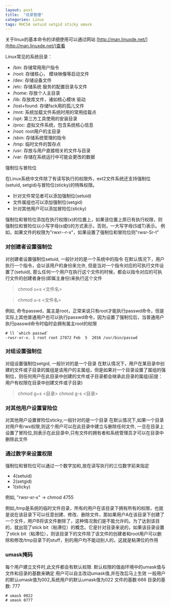 ```yaml
---
layout: post
title:  "目录管理"
categories: Linux
tags: RHCSA setuid setgid sticky umask
---
```


关于linux的基本命令的详细使用可以通过网站 [http://man.linuxde.net/](http://man.linuxde.net/)查看

Linux常见的系统目录：
*    /bin: 存储常用用户指令
*    /root: 存储核心， 模块映像等启动文件
*    /dev: 存储设备文件
*    /etc: 存储系统 服务的配置目录与文件
*    /home: 存放个人主目录
*    /lib: 存放库文件，诸如核心模块 驱动
*    /lost+found: 存储fsck用的孤儿文件
*    /mnt: 系统加载文件系统时用的常用挂载点
*    /opt: 第三方工具使用的安装目录
*    /proc: 虚拟文件系统，包含系统核心信息
*    /root: root用户的主目录
*    /sbin: 存储系统管理的指令
*    /tmp: 临时文件的暂存点
*    /usr: 存放与用户直接相关的文件与目录
*    /var: 存储在系统运行中可能会更改的数据

强制位与冒险位

在Linux系统中文件除了有读写执行的权限外，ext2文件系统还支持强制位(setuid, setgid)与冒险位(sticky)的特殊权限。

*    针对文件常见者可以添加强制位(setuid)
*    文件属组也可以添加强制位(setgid)
*    针对其他用户可以添加冒险位(sticky)

强制位和冒险位添加在执行权限(x)的位置上，如果该位置上原已有执行权限，则强制位和冒险位以小写字母(s或t)的方式表示，否则，一大写字母(S或T)表示。
例如，如果文件的权限为"rwxr--r-x"，如果设置了强制位和冒险位则"rwsr-Sr-t"

### 对创建者设置强制位

对创建者设置强制位setuid, 一般针对的是一个系统中的指令
在默认情况下，用户执行一个指令，会以该用户的身份来允许, 但是当对一个指令对应的可执行文件设置了(setuid), 那么任何一个用户在执行这个文件的时候，都会以指令对应的可执行文件的创建者身份(即属主身份)来执行这个文件

> chmod u+s <文件名>

> chmod u-s <文件名>

例如, 命令passwd，属主是root，正常来说只有root才能执行passwd命令，但是实际上其他普通用户也可以执行passwd命令，因为设置了强制位后，当普通用户执行passwd命令时临时会拥有属主root的权限

```
# ll `which passwd`
-rwsr-xr-x. 1 root root 27872 Feb  5  2016 /usr/bin/passwd
```

### 对组设置强制位

对组设置强制位setgid, 一般针对的是一个目录
在默认情况下，用户在某目录中创建的文件或子目录的属组是该用户的主属组，但是如果对一个目录设置了属组的强制位，则任何用户在此目录中创建的文件或子目录都会继承此目录的属组(前提：用户有权限在目录中创建文件或子目录)

> chmod g+s <目录>
> chmod g-s <目录>

### 对其他用户设置冒险位

对其他用户设置冒险位sticky,一般针对的是一个目录
在默认情况下,如果一个目录对用户有rwx权限,则这个用户可以在此目录中建立与删除任何文件, 一旦在目录上设置了冒险位,则表示在此目录中,只有文件的拥有者和系统管理员才可以在目录中删除此文件

### 通过数字来设置权限

强制位和冒险位可以通过一个数字加和,放在读写执行的三位数字前来指定

*    4(setuid)
*    2(setgid)
*    1(sticky)

例如, "rwsr-xr-x" -> chmod 4755

例如,/tmp是系统的临时文件目录，所有的用户在该目录下拥有所有的权限，也就是说在该目录下可以任意创建、修改、删除文件，那如果用户A在该目录下创建了一个文件，用户B将该文件删除了，这种情况我们是不能允许的。为了达到该目的，就出现了stick bit（粘滞位）的概念。它是针对目录来说的，如果该目录设置了stick bit（粘滞位），则该目录下的文件除了该文件的创建者和root用户可以删除和修改/tmp目录下的stuff，别的用户均不能动别人的，这就是粘滞位的作用

### umask掩码

每个用户建立文件时,此文件都会有默认权限.
默认权限的值由环境中的umask值与文件和目录的基数来确定
用户可以自主改动umask值,并在改后马上生效
一般用户的默认umask值为002,系统用户的默认umask值为022
文件的基数:666
目录的基数: 777
	
```
# umask 0022
# umask 0777
```

